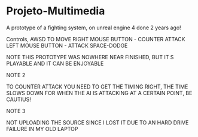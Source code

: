 # Projeto-Multimedia
A prototype of a fighting system, on unreal engine 4 done 2 years ago!


Controls, AWSD TO MOVE
RIGHT MOUSE BUTTON - COUNTER ATTACK
LEFT MOUSE BUTTON - ATTACK
SPACE-DODGE



NOTE
THIS PROTOTYPE WAS NOWHERE NEAR FINISHED,  BUT IT S PLAYABLE AND IT CAN BE ENJOYABLE


NOTE 2

TO COUNTER ATTACK YOU NEED TO GET THE TIMING RIGHT, THE TIME SLOWS DOWN FOR WHEN THE AI IS ATTACKING AT A CERTAIN POINT, BE CAUTIUS!

NOTE 3

NOT UPLOADING THE SOURCE SINCE I LOST IT DUE TO AN HARD DRIVE FAILURE IN MY OLD LAPTOP
